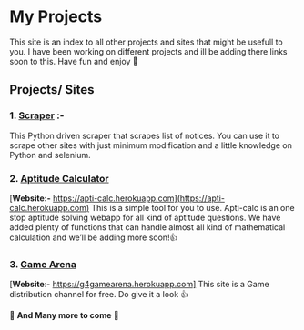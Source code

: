 # My Projects
This site is an index to all other projects and sites that might be usefull to you. I have been working on different projects and ill be adding there links soon to this.
Have fun and enjoy 🎉

## Projects/ Sites
### 1. [Scraper](https://r15hav.github.io/KIIT_TnP_Scraper/) :-
This Python driven scraper that scrapes list of notices. You can use it to scrape other sites with just minimum modification and a little knowledge on Python and selenium.

### 2. [Aptitude Calculator](https://r15hav.github.io/AptiCalc/)
[**Website:-** https://apti-calc.herokuapp.com](https://apti-calc.herokuapp.com)
This is a simple tool for you to use. Apti-calc is an one stop aptitude solving webapp for all kind of aptitude questions. We have added plenty of functions that can handle almost all kind of mathematical calculation and we’ll be adding more soon!👍

### 3. [Game Arena](https://g4gamearena.herokuapp.com)
[**Website**:- https://g4gamearena.herokuapp.com]
This site is a Game distribution channel for free. Do give it a look 👍

🎊 **And Many more to come** 🎊
